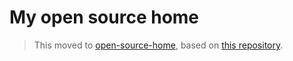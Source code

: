 # My open source home

>This moved to [open-source-home](https://open-source-home.com), based on [this repository](https://github.com/depl0y/open-source-home).
